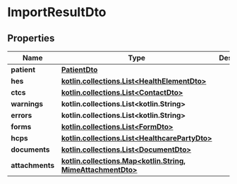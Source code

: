 
# ImportResultDto

## Properties
Name | Type | Description | Notes
------------ | ------------- | ------------- | -------------
**patient** | [**PatientDto**](PatientDto.md) |  |  [optional]
**hes** | [**kotlin.collections.List&lt;HealthElementDto&gt;**](HealthElementDto.md) |  |  [optional]
**ctcs** | [**kotlin.collections.List&lt;ContactDto&gt;**](ContactDto.md) |  |  [optional]
**warnings** | **kotlin.collections.List&lt;kotlin.String&gt;** |  |  [optional]
**errors** | **kotlin.collections.List&lt;kotlin.String&gt;** |  |  [optional]
**forms** | [**kotlin.collections.List&lt;FormDto&gt;**](FormDto.md) |  |  [optional]
**hcps** | [**kotlin.collections.List&lt;HealthcarePartyDto&gt;**](HealthcarePartyDto.md) |  |  [optional]
**documents** | [**kotlin.collections.List&lt;DocumentDto&gt;**](DocumentDto.md) |  |  [optional]
**attachments** | [**kotlin.collections.Map&lt;kotlin.String, MimeAttachmentDto&gt;**](MimeAttachmentDto.md) |  |  [optional]




